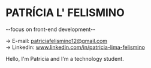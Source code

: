 # PATRÍCIA L' FELISMINO 

   --focus on front-end development--

 -> E-mail: patriciafelismino12@gmail.com           
 -> Linkedin: www.linkedin.com/in/patricia-lima-felismino

  Hello, I'm Patricia and I'm a technology student.
